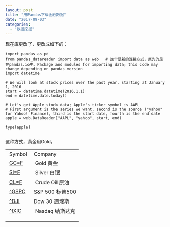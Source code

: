 ```yaml
---
layout: post
title: "用Pandas下载金融数据"
date: "2017-09-03"
categories: 
  - "数据挖掘"
---
```


现在库更改了，更改成如下的：

```
import pandas as pd
from pandas_datareader import data as web   # 这个是新的连接方式，原先的是在pandas.io中。Package and modules for importing data; this code may change depending on pandas version
import datetime

# We will look at stock prices over the past year, starting at January 1, 2016
start = datetime.datetime(2016,1,1)
end = datetime.date.today()
 
# Let's get Apple stock data; Apple's ticker symbol is AAPL
# First argument is the series we want, second is the source ("yahoo" for Yahoo! Finance), third is the start date, fourth is the end date
apple = web.DataReader("AAPL", "yahoo", start, end)
 
type(apple)


```

这种方式，黄金用Gold，

<table><tbody><tr><td>&nbsp;Symbol</td><td>&nbsp;Company</td></tr><tr><td>&nbsp;<a class="Fw(b)" title="Gold" href="https://finance.yahoo.com/quote/GC%3DF?p=GC%3DF" data-symbol="GC=F">GC=F</a></td><td>&nbsp; Gold 黄金</td></tr><tr><td>&nbsp;<a class="Fw(b)" title="Silver" href="https://finance.yahoo.com/quote/SI%3DF?p=SI%3DF" data-symbol="SI=F">SI=F</a></td><td>&nbsp; Silver 白银</td></tr><tr><td>&nbsp;<a class="Fw(b)" title="Crude Oil" href="https://finance.yahoo.com/quote/CL%3DF?p=CL%3DF" data-symbol="CL=F">CL=F</a></td><td>&nbsp; Crude Oil 原油</td></tr><tr><td>&nbsp;<a class="Fw(b)" title="S&amp;P 500" href="https://finance.yahoo.com/quote/%5EGSPC?p=%5EGSPC" data-symbol="^GSPC" data-reactid="47">^GSPC</a></td><td>&nbsp;S&amp;P 500 标普500</td></tr><tr><td>&nbsp;<a class="Fw(b)" title="Dow 30" href="https://finance.yahoo.com/quote/%5EDJI?p=%5EDJI" data-symbol="^DJI" data-reactid="68">^DJI</a></td><td>&nbsp;Dow 30 道琼斯</td></tr><tr><td>&nbsp;<a class="Fw(b)" title="Nasdaq" href="https://finance.yahoo.com/quote/%5EIXIC?p=%5EIXIC" data-symbol="^IXIC" data-reactid="89">^IXIC</a></td><td>&nbsp; Nasdaq 纳斯达克</td></tr><tr><td></td><td></td></tr><tr><td></td><td></td></tr><tr><td></td><td></td></tr></tbody></table>
